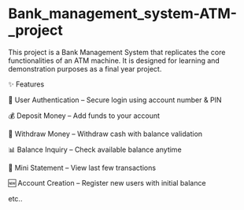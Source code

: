 # Bank_management_system-ATM-_project
This project is a Bank Management System that replicates the core functionalities of an ATM machine. It is designed for learning and demonstration purposes as a final year project.

✨ Features

🔐 User Authentication – Secure login using account number & PIN

💰 Deposit Money – Add funds to your account

💸 Withdraw Money – Withdraw cash with balance validation

📊 Balance Inquiry – Check available balance anytime

📝 Mini Statement – View last few transactions

🆕 Account Creation – Register new users with initial balance

etc..
